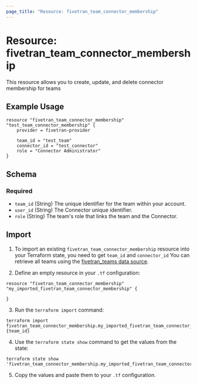 ```yaml
---
page_title: "Resource: fivetran_team_connector_membership"
---
```


# Resource: fivetran_team_connector_membership

This resource allows you to create, update, and delete connector membership for teams

## Example Usage

```hcl
resource "fivetran_team_connector_membership" "test_team_connector_membership" {
    provider = fivetran-provider

    team_id = "test_team"
    connector_id = "test_connector"
    role = "Connector Administrator"
}
```

<!-- schema generated by tfplugindocs -->
## Schema

### Required

- `team_id` (String) The unique identifier for the team within your account.
- `user_id` (String) The Connector unique identifier.
- `role` (String) The team's role that links the team and the Connector.

## Import

1. To import an existing `fivetran_team_connector_membership` resource into your Terraform state, you need to get `team_id` and `connector_id`
You can retrieve all teams using the [fivetran_teams data source](/docs/data-sources/teams).

2. Define an empty resource in your `.tf` configuration:

```hcl
resource "fivetran_team_connector_membership" "my_imported_fivetran_team_connector_membership" {

}
```

3. Run the `terraform import` command:

```
terraform import fivetran_team_connector_membership.my_imported_fivetran_team_connector_membership {team_id}
```

4. Use the `terraform state show` command to get the values from the state:

```
terraform state show 'fivetran_team_connector_membership.my_imported_fivetran_team_connector_membership'
```
5. Copy the values and paste them to your `.tf` configuration.